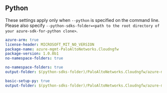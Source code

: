 ## Python

These settings apply only when `--python` is specified on the command line.
Please also specify `--python-sdks-folder=<path to the root directory of your azure-sdk-for-python clone>`.

```yaml $(python)
azure-arm: true
license-header: MICROSOFT_MIT_NO_VERSION
package-name: azure-mgmt-PaloAltoNetworks.Cloudngfw
package-version: 1.0.0b1
no-namespace-folders: true
```

```yaml $(python-mode) == 'update' && $(track2)
no-namespace-folders: true
output-folder: $(python-sdks-folder)/PaloAltoNetworks.Cloudngfw/azure-mgmt-PaloAltoNetworks.Cloudngfw/azure/mgmt/PaloAltoNetworks.Cloudngfw
```

```yaml $(python-mode) == 'create' && $(track2)
basic-setup-py: true
output-folder: $(python-sdks-folder)/PaloAltoNetworks.Cloudngfw/azure-mgmt-PaloAltoNetworks.Cloudngfw
```
